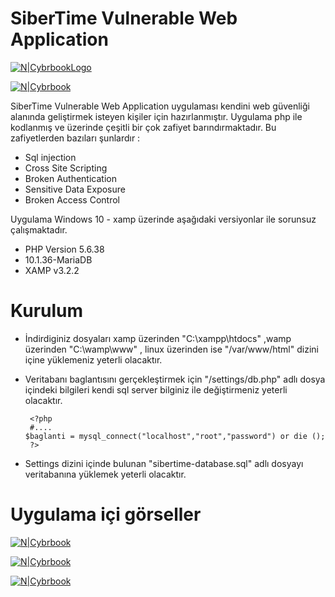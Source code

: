 # SiberTime Vulnerable Web Application

[![N|CybrbookLogo](https://raw.githubusercontent.com/sibertime/sibertime-vulnerable-web-application/master/img/readme/logo.png)](https://github.com/sibertime/sibertime-vulnerable-web-application)


[![N|Cybrbook](https://raw.githubusercontent.com/sibertime/sibertime-vulnerable-web-application/master/img/readme/sibertime1.PNG)](https://github.com/sibertime/sibertime-vulnerable-web-application)

SiberTime Vulnerable Web Application uygulaması kendini web güvenliği alanında geliştirmek isteyen kişiler için hazırlanmıştır. Uygulama php ile kodlanmış ve üzerinde çeşitli bir çok zafiyet barındırmaktadır. Bu zafiyetlerden bazıları şunlardır :

  - Sql injection
  - Cross Site Scripting
  - Broken Authentication
  - Sensitive Data Exposure
  - Broken Access Control

Uygulama Windows 10 - xamp üzerinde aşağıdaki versiyonlar ile sorunsuz çalışmaktadır.

- PHP Version 5.6.38
- 10.1.36-MariaDB
- XAMP v3.2.2

# Kurulum

  - İndirdiginiz dosyaları xamp üzerinden "C:\xampp\htdocs" ,wamp üzerinden "C:\wamp\www" , linux üzerinden ise "/var/www/html" dizini içine yüklemeniz yeterli olacaktır.
  - Veritabanı baglantısını gerçekleştirmek için "/settings/db.php" adlı dosya içindeki bilgileri kendi sql server bilginiz ile değiştirmeniz yeterli olacaktır.
  
         <?php
         #....
	    $baglanti = mysql_connect("localhost","root","password") or die ();
         ?>
  
  - Settings dizini içinde bulunan "sibertime-database.sql" adlı dosyayı veritabanına yüklemek yeterli olacaktır.

# Uygulama içi görseller

[![N|Cybrbook](https://raw.githubusercontent.com/sibertime/sibertime-vulnerable-web-application/master/img/readme/sibertime2.PNG)](https://github.com/sibertime/sibertime-vulnerable-web-application/)

[![N|Cybrbook](https://raw.githubusercontent.com/sibertime/sibertime-vulnerable-web-application/master/img/readme/sibertime3.PNG)](https://github.com/sibertime/sibertime-vulnerable-web-application/)

[![N|Cybrbook](https://raw.githubusercontent.com/sibertime/sibertime-vulnerable-web-application/master/img/readme/sibertime4.PNG)](https://github.com/sibertime/sibertime-vulnerable-web-application/)
